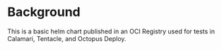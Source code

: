 # Background

This is a basic helm chart published in an OCI Registry used for tests in Calamari, Tentacle, and Octopus Deploy.